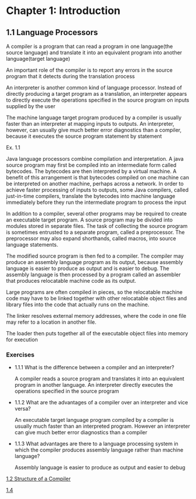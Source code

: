 # Chapter 1: Introduction

## 1.1 Language Processors

A compiler is a program that can read a program in one language(the source language) and translate it into an equivalent program into another language(target language)

An important role of the compiler is to report any errors in the source program that it detects during the translation process

An interpreter is another common kind of language processor. Instead of directly producing a target program as a translation, an interpreter appears to directly execute the operations specified in the source program on inputs supplied by the user

The machine language target program produced by a compiler is usually faster than an interpreter at mapping inputs to outputs. An interpreter, however, can usually give much better error diagnostics than a compiler, because it executes the source program statement by statement

Ex. 1.1 

Java language processors combine compilation and interpretation. A java source program may first be compiled into an intermediate form called bytecodes. The bytecodes are then interpreted by a virtual machine. A benefit of this arrangement is that bytecodes compiled on one machine can be interpreted on another machine, perhaps across a network. In order to achieve faster processing of inputs to outputs, some Java compilers, called just-in-time compilers, translate the bytecodes into machine language immediately before they run the intermediate program to process the input

In addition to a compiler, several other programs may be required to create an executable target program. A source program may be divided into modules stored in separate files. The task of collecting the source program is sometimes entrusted to a separate program, called a preprocessor. The preprocessor may also expand shorthands, called macros, into source language statements.

The modified source program is then fed to a compiler. The compiler may produce an assembly language program as its output, because assembly language is easier to produce as output and is easier to debug. The assembly language is then processed by a program called an assembler that produces relocatable machine code as its output.

Large programs are often compiled in pieces, so the relocatable machine code may have to be linked together with other relocatable object files and library files into the code that actually runs on the machine. 

The linker resolves external memory addresses, where the code in one file may refer to a location in another file. 

The loader then puts together all of the executable object files into memory for execution

### Exercises

- 1.1.1 What is the difference between a compiler and an interpreter?
    
    A compiler reads a source program and translates it into an equivalent program in another language. An interpreter directly executes the operations specified in the source program
    
- 1.1.2 What are the advantages of a compiler over an interpreter and vice versa?
    
    An executable target language program compiled by a compiler is usually much faster than an interpreted program. However an interpreter can give much better error diagnostics than a compiler
    
- 1.1.3 What advantages are there to a language processing system in which the compiler produces assembly language rather than machine language?
    
    Assembly language is easier to produce as output and easier to debug
    

[1.2 Structure of a Compiler](Chapter%201%20Introduction%2001beff7005ce4451bf4cd329225af1c9/1%202%20Structure%20of%20a%20Compiler%20878fd51d4da94ae7a5db792f31c452aa.md)

[1.4 ](Chapter%201%20Introduction%2001beff7005ce4451bf4cd329225af1c9/1%204%204aa5264de83c4bcea7fd8763741f3d56.md)
